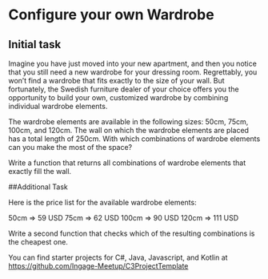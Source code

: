 # Configure your own Wardrobe

## Initial task

Imagine you have just moved into your new apartment, and then you notice that you still need a new wardrobe for your dressing room. Regrettably, you won’t find a wardrobe that fits exactly to the size of your wall. But fortunately, the Swedish furniture dealer of your choice offers you the opportunity to build your own, customized wardrobe by combining individual wardrobe elements.

The wardrobe elements are available in the following sizes: 50cm, 75cm, 100cm, and 120cm. The wall on which the wardrobe elements are placed has a total length of 250cm. With which combinations of wardrobe elements can you make the most of the space?

Write a function that returns all combinations of wardrobe elements that exactly fill the wall.

##Additional Task

Here is the price list for the available wardrobe elements:

50cm => 59 USD
75cm => 62 USD
100cm => 90 USD
120cm => 111 USD

Write a second function that checks which of the resulting combinations is the cheapest one.

You can find starter projects for C#, Java, Javascript, and Kotlin at https://github.com/Ingage-Meetup/C3ProjectTemplate
